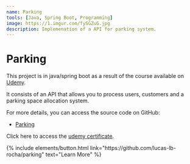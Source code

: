```yaml
---
name: Parking
tools: [Java, Spring Boot, Programming]
image: https://1.imgur.com/fySGZuG.jpg
description: Implemenation of a API for parking system.
---
```


# Parking

This project is in java/spring boot as a result of the course available on [Udemy](https://www.udemy.com/course/api-rest-e-spring-boot-aprenda-do-zero-e-na-pratica/).

It consists of an API that allows you to process users, customers and a parking space allocation system.

For more details, you can access the source code on GitHub:

- [Parking](https://github.com/lucas-lb-rocha/parking)

Click here to access the [udemy certificate](https://www.udemy.com/certificate/UC-79281551-5fb5-4a28-b713-f4805cd522c0/).

<p class="text-center">
{% include elements/button.html link="https://github.com/lucas-lb-rocha/parking" text="Learn More" %}
</p>

